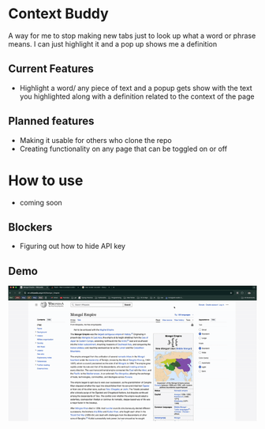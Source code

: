 # Context Buddy
A way for me to stop making new tabs just to look up what a word or phrase means. I can just highlight it and a pop up shows me a definition

## Current Features
- Highlight a word/ any piece of text and a popup gets show with the text you highlighted along with a definition related to the context of the page

## Planned features
- Making it usable for others who clone the repo
- Creating functionality on any page that can be toggled on or off

# How to use
 - coming soon

## Blockers
- Figuring out how to hide API key

## Demo
![Demo](demo.gif)

